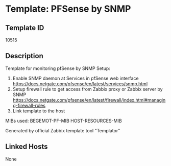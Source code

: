 # Template: PFSense by SNMP

## Template ID
10515

## Description
Template for monitoring pfSense by SNMP
Setup:
  1. Enable SNMP daemon at Services in pfSense web interface https://docs.netgate.com/pfsense/en/latest/services/snmp.html
  2. Setup firewall rule to get access from Zabbix proxy or Zabbix server by SNMP https://docs.netgate.com/pfsense/en/latest/firewall/index.html#managing-firewall-rules
  3. Link template to the host


MIBs used:
BEGEMOT-PF-MIB
HOST-RESOURCES-MIB

Generated by official Zabbix template tool "Templator"

## Linked Hosts
None

